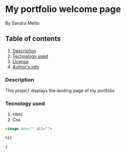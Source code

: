 # My portfolio welcome page
By Sandra Metto
## Table of contents
1. <a href="#Descreption-ids">Description</a>
2. <a href="#Descreption-ids">Technology used</a>
3. <a href="#Descreption-ids">License</a>
4. <a href="#Descreption-ids">Author's info</a>
### Description
This project displays the landing page of my portfolio
### Tecnology used
1. Html
2. Css

```Html 
<image src="" alt="">

```

```css
h1{

}
```